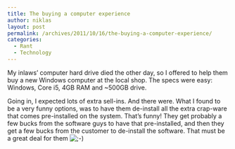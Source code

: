 ```yaml
---
title: The buying a computer experience
author: niklas
layout: post
permalink: /archives/2011/10/16/the-buying-a-computer-experience/
categories:
  - Rant
  - Technology
---
```

My inlaws&#8217; computer hard drive died the other day, so I offered to help them buy a new Windows computer at the local shop. The specs were easy: Windows, Core i5, 4GB RAM and ~500GB drive.

Going in, I expected lots of extra sell-ins. And there were. What I found to be a very funny options, was to have them de-install all the extra crap-ware that comes pre-installed on the system. That&#8217;s funny! They get probably a few bucks from the software guys to have that pre-installed, and then they get a few bucks from the customer to de-install the software. That must be a great deal for them <img src='http://blog.saers.com/wp-includes/images/smilies/icon_wink.gif' alt=';-)' class='wp-smiley' />